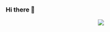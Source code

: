 <!--
**strong-minsu/strong-minsu** is a ✨ _special_ ✨ repository because its `README.md` (this file) appears on your GitHub profile.

Here are some ideas to get you started:

- 🔭 I’m currently working on ...
- 🌱 I’m currently learning ...
- 👯 I’m looking to collaborate on ...
- 🤔 I’m looking for help with ...
- 💬 Ask me about ...
- 📫 How to reach me: ...
- 😄 Pronouns: ...
- ⚡ Fun fact: ...
-->
### Hi there 👋
<div align="center">
  <img src="https://media1.giphy.com/media/v1.Y2lkPTc5MGI3NjExNjg3ZDlmOGIxNzdhM2I4YzI1M2VmZjk5YzE4MWZjY2EzMTE3Yjc1ZCZjdD1n/3gS6dPa2YpUlNhKg1S/giphy.gif" />
</div>

